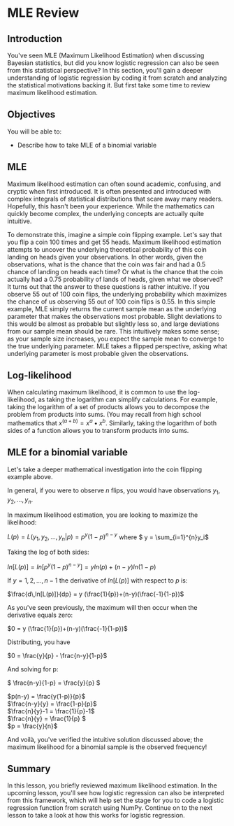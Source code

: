 
# MLE Review

## Introduction

You've seen MLE (Maximum Likelihood Estimation) when discussing Bayesian statistics, but did you know logistic regression can also be seen from this statistical perspective? In this section, you'll gain a deeper understanding of logistic regression by coding it from scratch and analyzing the statistical motivations backing it. But first take some time to review maximum likelihood estimation.

## Objectives

You will be able to: 

- Describe how to take MLE of a binomial variable 

## MLE

Maximum likelihood estimation can often sound academic, confusing, and cryptic when first introduced. It is often presented and introduced with complex integrals of statistical distributions that scare away many readers. Hopefully, this hasn't been your experience. While the mathematics can quickly become complex, the underlying concepts are actually quite intuitive.

To demonstrate this, imagine a simple coin flipping example. Let's say that you flip a coin 100 times and get 55 heads. Maximum likelihood estimation attempts to uncover the underlying theoretical probability of this coin landing on heads given your observations. In other words, given the observations, what is the chance that the coin was fair and had a 0.5 chance of landing on heads each time? Or what is the chance that the coin actually had a 0.75 probability of lands of heads, given what we observed? It turns out that the answer to these questions is rather intuitive. If you observe 55 out of 100 coin flips, the underlying probability which maximizes the chance of us observing 55 out of 100 coin flips is 0.55. In this simple example, MLE simply returns the current sample mean as the underlying parameter that makes the observations most probable. Slight deviations to this would be almost as probable but slightly less so, and large deviations from our sample mean should be rare. This intuitively makes some sense; as your sample size increases, you expect the sample mean to converge to the true underlying parameter. MLE takes a flipped perspective, asking what underlying parameter is most probable given the observations.

## Log-likelihood

When calculating maximum likelihood, it is common to use the log-likelihood, as taking the logarithm can simplify calculations. For example, taking the logarithm of a set of products allows you to decompose the problem from products into sums. (You may recall from high school mathematics that $x^{(a+b)} = x^a \bullet x^b$. Similarly, taking the logarithm of both sides of a function allows you to transform products into sums. 

## MLE for a binomial variable

Let's take a deeper mathematical investigation into the coin flipping example above. 

In general, if you were to observe $n$ flips, you would have observations $y_1, y_2, ..., y_n$.

In maximum likelihood estimation, you are looking to maximize the likelihood:  

$L(p) = L(y_1, y_2, ..., y_n | p) = p^y (1-p)^{n-y}$  where $ y = \sum_{i=1}^{n}y_i$

Taking the log of both sides:  

$ln[L(p)] = ln[p^y (1-p)^{n-y}] = y ln(p)+(n-y)ln(1-p)$

If $y = 1, 2, ..., n-1$ the derivative of $ln[L(p)]$ with respect to $p$ is:

$\frac{d\,ln[L(p)]}{dp} = y (\frac{1}{p})+(n-y)(\frac{-1}{1-p})$  

As you've seen previously, the maximum will then occur when the derivative equals zero:  

$0 = y (\frac{1}{p})+(n-y)(\frac{-1}{1-p})$

Distributing, you have

$0 = \frac{y}{p} - \frac{n-y}{1-p}$

And solving for p: 

$ \frac{n-y}{1-p} = \frac{y}{p} $

$p(n-y) = \frac{y(1-p)}{p}$  
$\frac{n-y}{y} = \frac{1-p}{p}$  
$\frac{n}{y}-1 = \frac{1}{p}-1$  
$\frac{n}{y} = \frac{1}{p} $  
$p = \frac{y}{n}$  

And voilà, you've verified the intuitive solution discussed above; the maximum likelihood for a binomial sample is the observed frequency!
 

## Summary

In this lesson, you briefly reviewed maximum likelihood estimation. In the upcoming lesson, you'll see how logistic regression can also be interpreted from this framework, which will help set the stage for you to code a logistic regression function from scratch using NumPy. Continue on to the next lesson to take a look at how this works for logistic regression.
